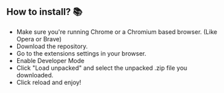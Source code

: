 ## How to install? 📚
- Make sure you're running Chrome or a Chromium based browser. (Like Opera or Brave)
- Download the repository.
- Go to the extensions settings in your browser.
- Enable Developer Mode
- Click "Load unpacked" and select the unpacked .zip file you downloaded.
- Click reload and enjoy!